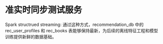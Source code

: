 # 准实时同步测试服务
Spark structrued streaming: 通过这种方式，recommendation_db 中的 rec_user_profiles 和 rec_books 表能够保持最新，为后续的离线特征工程和模型训练提供新鲜的数据基础。